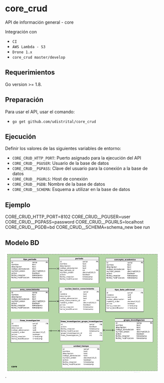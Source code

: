 # core_crud
API de información general - core

Integración con

 - `CI`
 - `AWS Lambda - S3`
 - `Drone 1.x`
 - `core_crud master/develop`

## Requerimientos
Go version >= 1.8.

## Preparación
Para usar el API, usar el comando:

 - `go get github.com/udistrital/core_crud`

## Ejecución
Definir los valores de las siguientes variables de entorno:

 - `CORE_CRUD_HTTP_PORT`: Puerto asignado para la ejecución del API
 - `CORE_CRUD__PGUSER`: Usuario de la base de datos
 - `CORE_CRUD__PGPASS`: Clave del usuario para la conexión a la base de datos  
 - `CORE_CRUD__PGURLS`: Host de conexión
 - `CORE_CRUD__PGDB`: Nombre de la base de datos
 - `CORE_CRUD__SCHEMA`: Esquema a utilizar en la base de datos

## Ejemplo
CORE_CRUD_HTTP_PORT=8102 CORE_CRUD__PGUSER=user CORE_CRUD__PGPASS=password CORE_CRUD__PGURLS=localhost CORE_CRUD__PGDB=bd CORE_CRUD__SCHEMA=schema_new bee run

## Modelo BD
![image](https://github.com/udistrital/core_crud/blob/develop/modelo_core_crud.png).
